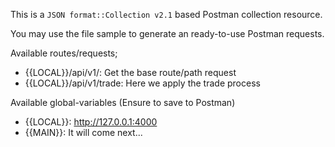 This is a `JSON format::Collection v2.1` based Postman collection resource.

You may use the file sample to generate an ready-to-use Postman requests.

Available routes/requests;
- {{LOCAL}}/api/v1/: Get the base route/path request
- {{LOCAL}}/api/v1/trade: Here we apply the trade process

Available global-variables (Ensure to save to Postman)
- {{LOCAL}}: http://127.0.0.1:4000 
- {{MAIN}}: It will come next...